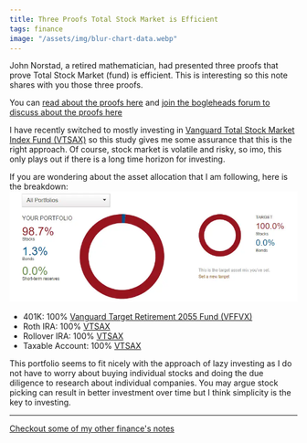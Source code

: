 ```yaml
---
title: Three Proofs Total Stock Market is Efficient
tags: finance
image: "/assets/img/blur-chart-data.webp"
---
```


John Norstad, a retired mathematician, had presented three proofs that prove Total Stock Market (fund) is efficient. This is interesting so this note shares with you those three proofs.
<!--more-->

You can [read about the proofs here](https://web.archive.org/web/20170628202816/http://www.norstad.org/finance/tsmproofs.pdf) and  [join the bogleheads forum to discuss about the proofs here](https://www.bogleheads.org/forum/viewtopic.php?f=10&t=286828)

I have recently switched to mostly investing in [Vanguard Total Stock Market Index Fund (VTSAX)](https://investor.vanguard.com/mutual-funds/profile/vtsax) so this study gives me some assurance that this is the right approach. Of course, stock market is volatile and risky, so imo, this only plays out if there is a long time horizon for investing.

If you are wondering about the asset allocation that I am following, here is the breakdown:
![Asset Allocation](/assets/img/asset-allocation.webp)
* 401K: 100% [Vanguard Target Retirement 2055 Fund (VFFVX)](https://investor.vanguard.com/mutual-funds/profile/VFFVX)
* Roth IRA:  100% [VTSAX](https://investor.vanguard.com/mutual-funds/profile/vtsax)
* Rollover IRA:  100% [VTSAX](https://investor.vanguard.com/mutual-funds/profile/vtsax)
* Taxable Account:  100% [VTSAX](https://investor.vanguard.com/mutual-funds/profile/vtsax)

This portfolio seems to fit nicely with the approach of lazy investing as I do not have to worry about buying individual stocks and doing the due diligence to research about individual companies. You may argue stock picking can result in better investment over time but I think simplicity is the key to investing.

<hr>

[Checkout some of my other finance's notes](/tags#finance)